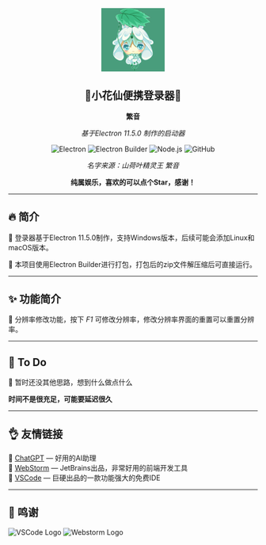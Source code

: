 <div align="center">
<img width="128" src="https://github.com/KolinLoa/KolinLoa/blob/main/src/retouch_2024102023135312_edit_198664131511872.jpg" alt="FlowerAngle Logo">

## 🎨小花仙便携登录器🎨  

**繁音**  

_基于Electron 11.5.0 制作的启动器_  

![Electron](https://img.shields.io/badge/Electron-11.5.0-blue)
![Electron Builder](https://img.shields.io/badge/ElectronBuilder-22.0.0-blue)
![Node.js](https://img.shields.io/badge/Node.js-20.18.0-brightgreen)
![GitHub](https://img.shields.io/github/license/KolinLoa/FlowerAngel_Login)

_名字来源：山荷叶精灵王 繁音_

**纯属娱乐，喜欢的可以点个Star，感谢！**

</div>

___________________________

## 🔥 简介  

📝  登录器基于Electron 11.5.0制作，支持Windows版本，后续可能会添加Linux和macOS版本。

📝  本项目使用Electron Builder进行打包，打包后的zip文件解压缩后可直接运行。

___________________________

## ✨ 功能简介

🚀 分辨率修改功能，按下 _F1_ 可修改分辨率，修改分辨率界面的重置可以重置分辨率。  

______________________________

## 🚧 To Do

🐳 暂时还没其他思路，想到什么做点什么



**时间不是很充足，可能要延迟很久**
______________________________

## 👌 友情链接

🔖 [ChatGPT](https://chatgpt.com) — 好用的AI助理  
🔖 [WebStorm](https://www.jetbrains.com/webstorm/) — JetBrains出品，非常好用的前端开发工具  
🔖 [VSCode](https://code.visualstudio.com/) — 巨硬出品的一款功能强大的免费IDE
______________________________

## 🎉 鸣谢


<div>
<img width="64" src="https://code.visualstudio.com/assets/images/code-stable.png" alt="VSCode Logo">
<img width="64" src="https://blog.jetbrains.com/wp-content/uploads/2019/01/WebStorm-1.svg" alt="Webstorm Logo">

</div>